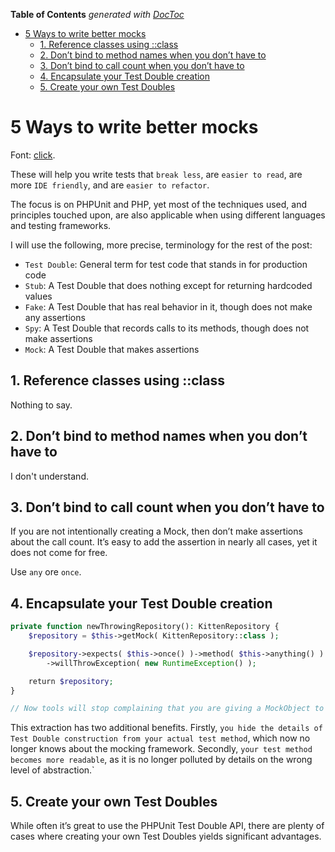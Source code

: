 <!-- START doctoc generated TOC please keep comment here to allow auto update -->
<!-- DON'T EDIT THIS SECTION, INSTEAD RE-RUN doctoc TO UPDATE -->
**Table of Contents**  *generated with [DocToc](https://github.com/thlorenz/doctoc)*

- [5 Ways to write better mocks](#5-ways-to-write-better-mocks)
  - [1. Reference classes using ::class](#1-reference-classes-using-class)
  - [2. Don’t bind to method names when you don’t have to](#2-dont-bind-to-method-names-when-you-dont-have-to)
  - [3. Don’t bind to call count when you don’t have to](#3-dont-bind-to-call-count-when-you-dont-have-to)
  - [4. Encapsulate your Test Double creation](#4-encapsulate-your-test-double-creation)
  - [5. Create your own Test Doubles](#5-create-your-own-test-doubles)

<!-- END doctoc generated TOC please keep comment here to allow auto update -->

# 5 Ways to write better mocks
Font: [click](https://www.entropywins.wtf/blog/2016/05/13/5-ways-to-write-better-mocks/).

These will help you write tests that `break less`, are `easier to read`, are more `IDE friendly`, and are `easier to refactor`. 

The focus is on PHPUnit and PHP, yet most of the techniques used, and principles touched upon, are also applicable when using different languages and testing frameworks.

I will use the following, more precise, terminology for the rest of the post:

- `Test Double`: General term for test code that stands in for production code
- `Stub`: A Test Double that does nothing except for returning hardcoded values
- `Fake`: A Test Double that has real behavior in it, though does not make any assertions
- `Spy`: A Test Double that records calls to its methods, though does not make assertions
- `Mock`: A Test Double that makes assertions

## 1. Reference classes using ::class
Nothing to say.

## 2. Don’t bind to method names when you don’t have to
I don't understand.

## 3. Don’t bind to call count when you don’t have to

If you are not intentionally creating a Mock, then don’t make assertions about the call count. It’s easy to add the assertion in nearly all cases, yet it does not come for free.

Use `any` ore `once`.

## 4. Encapsulate your Test Double creation

```php
private function newThrowingRepository(): KittenRepository {
    $repository = $this->getMock( KittenRepository::class );

    $repository->expects( $this->once() )->method( $this->anything() )
        ->willThrowException( new RuntimeException() );

    return $repository;
}

// Now tools will stop complaining that you are giving a MockObject to code expecting a KittenRepository.
```
This extraction has two additional benefits. Firstly, `you hide the details of Test Double construction from your actual test method`, which now no longer knows about the mocking framework. Secondly, `your test method becomes more readable`, as it is no longer polluted by details on the wrong level of abstraction.`

## 5. Create your own Test Doubles

While often it’s great to use the PHPUnit Test Double API, there are plenty of cases where creating your own Test Doubles yields significant advantages.
